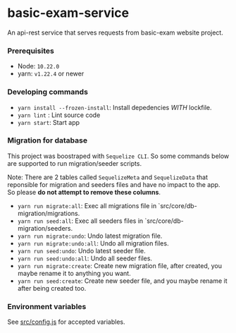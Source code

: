 # basic-exam-service
An api-rest service that serves requests from basic-exam website project.
### Prerequisites
- Node: `10.22.0`
- yarn: `v1.22.4` or newer

### Developing commands
- `yarn install --frozen-install`: Install depedencies *WITH* lockfile.
- `yarn lint` : Lint source code
- `yarn start`: Start app


### Migration for database
This project was boostraped with `Sequelize CLI`. So some commands below are supported to run migration/seeder scripts.

Note: There are 2 tables called `SequelizeMeta` and `SequelizeData` that reponsible for migration and seeders files and have no impact to the app. So please **do not attempt to remove these columns**.

- `yarn run migrate:all`: Exec all migrations file in `src/core/db-migration/migrations.
- `yarn run seed:all`: Exec all seeders files in `src/core/db-migration/seeders.
- `yarn run migrate:undo`: Undo latest migration file.
- `yarn run migrate:undo:all`: Undo all migration files.
- `yarn run seed:undo`: Undo latest seeder file.
- `yarn run seed:undo:all`: Undo all seeder files.
- `yarn run migrate:create`: Create new migration file, after created, you maybe rename it to anything you want.
- `yarn run seed:create`: Create new seeder file, and you maybe rename it after being created too.

### Environment variables
See [src/config.js](https://github.com/hyperion0201/basic-exam-service/blob/main/src/configs.js) for accepted variables.

